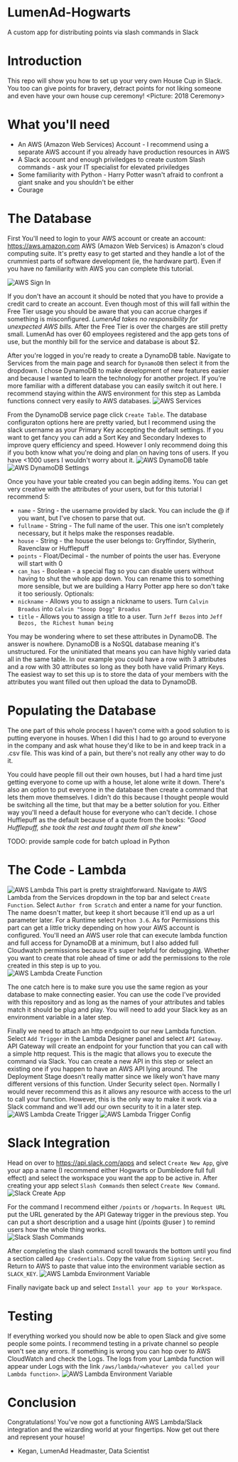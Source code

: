 # LumenAd-Hogwarts
A custom app for distributing points via slash commands in Slack

# Introduction 
This repo will show you how to set up your very own House Cup in Slack.  You too can give points for bravery, detract points for not liking someone and even have your own house cup ceremony!
<Picture: 2018 Ceremony>
  
# What you'll need
* An AWS (Amazon Web Services) Account - I recommend using a separate AWS account if you already have production resources in AWS
* A Slack account and enough priviledges to create custom Slash commands - ask your IT specialist for elevated priviledges
* Some familiarity with Python - Harry Potter wasn't afraid to confront a giant snake and you shouldn't be either
* Courage 

# The Database
First You'll need to login to your AWS account or create an account: https://aws.amazon.com
AWS (Amazon Web Services) is Amazon's cloud computing suite.  It's pretty easy to get started and they handle a lot of the crummiest parts of software development (ie, the hardware part).  Even if you have no familiarity with AWS you can complete this tutorial.  

![AWS Sign In](/images/aws_sign_in.png)

If you don't have an account it should be noted that you have to provide a credit card to create an account.  Even though most of this will fall within the Free Tier usage you should be aware that you can accrue charges if something is misconfigured.  *LumenAd takes no responsibility for unexpected AWS bills.*  After the Free Tier is over the charges are still pretty small.  LumenAd has over 60 employees registered and the app gets tons of use, but the monthly bill for the service and database is about $2.

After you're logged in you're ready to create a DynamoDB table.  Navigate to Services from the main page and search for `DynamoDB` then select it from the dropdown. I chose DynamoDB to make development of new features easier and because I wanted to learn the technology for another project.  If you're more familiar with a different database you can easily switch it out here. I recommend staying within the AWS environment for this step as Lambda functions connect very easily to AWS databases. 
![AWS Services](/images/aws_search_services.png)
  
From the DynamoDB service page click `Create Table`. The database configuraton options here are pretty varied, but I recommend using the slack username as your Primary Key accepting the default settings.  If you want to get fancy you can add a Sort Key and Secondary Indexes to improve query efficiency and speed.  However I only recommend doing this if you both know what you're doing and plan on having tons of users.  If you have <1000 users I wouldn't worry about it. 
![AWS DynamoDB table](/images/aws_create_dynamodb_table.png)
![AWS DynamoDB Settings](/images/aws_dynamnodb_table_config.png)

Once you have your table created you can begin adding items.  You can get very creative with the attributes of your users, but for this tutorial I recommend 5: 
* `name` - String - the username provided by slack.  You can include the @ if you want, but I've chosen to parse that out. 
* `fullname` - String - The full name of the user.  This one isn't completely necessary, but it helps make the responses readable. 
* `house` - String - the house the user belongs to:  Gryffindor, Slytherin, Ravenclaw or Hufflepuff
* `points` - Float/Decimal - the number of points the user has. Everyone will start with 0
* `can_has` - Boolean -  a special flag so you can disable users without having to shut the whole app down. You can rename this to something more sensible, but we are building a Harry Potter app here so don't take it too seriously. 
Optionals: 
* `nickname` - Allows you to assign a nickname to users.  Turn `Calvin Broadus` into `Calvin "Snoop Dogg" Broadus`
* `title` - Allows you to assign a title to a user.  Turn `Jeff Bezos` into `Jeff Bezos, the Richest human being` 

You may be wondering where to set these attributes in DynamoDB.  The answer is nowhere.  DynamoDB is a NoSQL database meaning it's unstructured.  For the uninitiated that means you can have highly varied data all in the same table.  In our example you could have a row with 3 attributes and a row with 30 attributes so long as they both have valid Primary Keys.  The easiest way to set this up is to store the data of your members with the attributes you want filled out then upload the data to DynamoDB.   
# Populating the Database
The one part of this whole process I haven't come with a good solution to is putting everyone in houses.  When I did this I had to go around to everyone in the company and ask what house they'd like to be in and keep track in a .csv file.  This was kind of a pain, but there's not really any other way to do it.  

You could have people fill out their own houses, but I had a hard time just getting everyone to come up with a house, let alone write it down.  There's also an option to put everyone in the database then create a command that lets them move themselves.  I didn't do this because I thought people would be switching all the time, but that may be a better solution for you.  Either way you'll need a default house for everyone who can't decide. I chose Hufflepuff as the default because of a quote from the books: <em>"Good Hufflepuff, she took the rest and taught them all she knew"</em>

TODO: provide sample code for batch upload in Python

# The Code - Lambda
![AWS Lambda](/images/aws_lambda_service.png)
This part is pretty straightforward.  Navigate to AWS Lambda from the Services dropdown in the top bar and select `Create Function`.  Select `Author from Scratch` and enter a name for your function.  The name doesn't matter, but keep it short because it'll end up as a url parameter later.  For a Runtime select `Python 3.6`.  As for Permissions this part can get a little tricky depending on how your AWS account is configured. You'll need an AWS user role that can execute lambda function and full access for DynamoDB at a minimum, but I also added full Cloudwatch permissions because it's super helpful for debugging.  Whether you want to create that role ahead of time or add the permissions to the role created in this step is up to you.  
![AWS Lambda Create Function](/images/aws_lambda_create_function.png)

The one catch here is to make sure you use the same region as your database to make connecting easier.  You can use the code I've provided with this repository and as long as the names of your attributes and tables match it should be plug and play.  You will need to add your Slack key as an environment variable in a later step.

Finally we need to attach an http endpoint to our new Lambda function.  Select `Add Trigger` in the Lambda Designer panel and select `API Gateway`.  API Gateway will create an endpoint for your function that you can call with a simple http request.  This is the magic that allows you to execute the command via Slack.  You can create a new API in this step or select an existing one if you happen to have an AWS API lying around.  The Deployment Stage doesn't really matter since we likely won't have many different versions of this function.  Under Security select `Open`.  Normally I would never recommend this as it allows any resource with access to the url to call your function.  However, this is the only way to make it work via a Slack command and we'll add our own security to it in a later step.
![AWS Lambda Create Trigger](/images/aws_lambda_create_trigger.png)
![AWS Lambda Trigger Config](/images/aws_lambda_trigger_config.png)

# Slack Integration
Head on over to https://api.slack.com/apps and select `Create New App`, give your app a name (I recommend either Hogwarts or Dumbledore full full effect) and select the workspace you want the app to be active in. After creating your app select `Slash Commands` then select `Create New Command`. 
![Slack Create App](/images/slack_create_app.png)

For the command I recommend either `/points` or `/hogwarts`.  In `Request URL` put the URL generated by the API Gateway trigger in the previous step.  You can put a short description and a usage hint (/points @user <number>) to remind users how the whole thing works.  
![Slack Slash Commands](/images/slack_slash_command.png)
  
After completing the slash command scroll towards the bottom until you find a section called `App Credentials`.  Copy the value from `Signing Secret`.  Return to AWS to paste that value into the environment variable section as `SLACK_KEY`.
![AWS Lambda Environment Variable](/images/aws_lambda_slack_key.png)
  
Finally navigate back up and select `Install your app to your Workspace`.

# Testing
If everything worked you should now be able to open Slack and give some people some points. I recommend testing in a private channel so people won't see any errors.  If something is wrong you can hop over to AWS CloudWatch and check the Logs.  The logs from your Lambda function will appear under Logs with the link `/aws/lambda/<whatever you called your Lambda function>`.
![AWS Lambda Environment Variable](/images/aws_cloudwatch_logs.png)

# Conclusion
Congratulations!  You've now got a functioning AWS Lambda/Slack integration and the wizarding world at your fingertips.  Now get out there and represent your house!  

- Kegan, LumenAd Headmaster, Data Scientist

 

